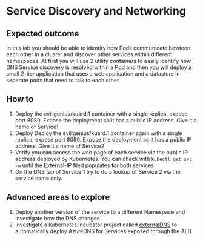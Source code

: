 # Service Discovery and Networking

## Expected outcome

In this lab you should be able to identify how Pods communicate bewteen each other in a cluster and discover other services within different namespaces. At first you will use 2 utility containers to easily identify how DNS Service discovery is resolved within a Pod and then you will deploy a small 2-tier application that uses a web application and a datastore in seperate pods that need to talk to each other.

## How to

1. Deploy the evillgenius/kuard:1 container with a single replica, expose port 8080. Expose the deployment so it has a public IP address. Give it a name of Service1
2.  Deploy Deploy the evillgenius/kuard:1 container again with a single replica, expose port 8080. Expose the deployment so it has a public IP address. Give it a name of Service2
3. Verify you can access the web page of each service via the public IP address deployed by Kubernetes. You can check with ```kubectl get svc -w``` until the External-IP filed populates for both services.
4. On the DNS tab of Service 1 try to do a lookup of Service 2 via the service name only. 

## Advanced areas to explore

1. Deploy another version of the service to a different Namespace and investigate how the DNS changes.
2. Investigate a kubernetes Incubator project called [externalDNS](https://github.com/kubernetes-incubator/external-dns) to automatically deploy AzureDNS for Services exposed through the ALB.
